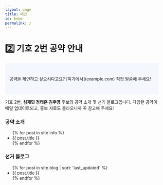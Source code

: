 ```yaml
---
layout: page
title: 메인
id: home
permalink: /
---
```


# 2️⃣ 기호 2번 공약 안내

<p style="padding: 3em 1em; background: #f5f7ff; border-radius: 4px;">
  공약을 제안하고 싶으시다고요? [여기에서](example.com) 직접 말씀해 주세요!
</p>

기호 2번, <strong>심재민 정태훈 김주영</strong> 후보의 공약 소개 및 선거 블로그입니다. 다양한 공약이 매일 업데이트되고, 홍보 자료도 올라오니까 꼭 참고해 주세요!

<h3>공약 소개</h3>

<ul>
  {% for post in site.info %}
    <li>
      <a href="{{ post.url }}">{{ post.title }}</a>
    </li>
  {% endfor %}
</ul>

<h3>선거 블로그</h3>

<ul>
  {% for post in site.blog | sort: 'last_updated' %}
    <li>
      <a href="{{ post.url }}">{{ post.title }}</a>
    </li>
  {% endfor %}
</ul>


<style>
  .wrapper {
    max-width: 46em;
  }
</style>
